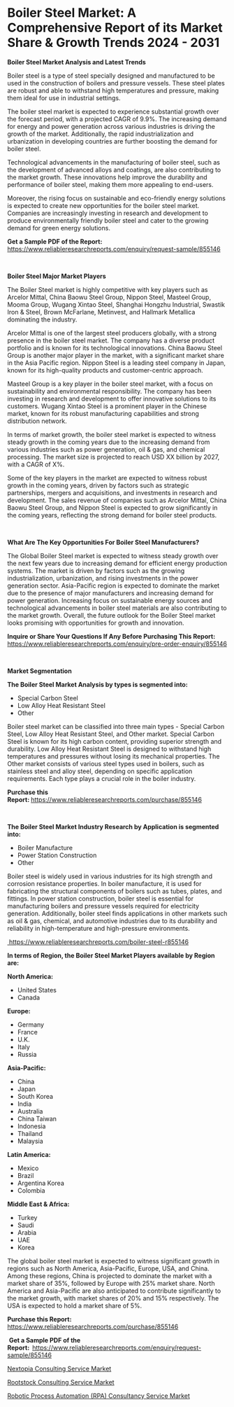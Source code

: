 <p><h1>Boiler Steel Market: A Comprehensive Report of its Market Share & Growth Trends 2024 - 2031</h1></p><p><strong>Boiler Steel Market Analysis and Latest Trends</strong></p>
<p><p>Boiler steel is a type of steel specially designed and manufactured to be used in the construction of boilers and pressure vessels. These steel plates are robust and able to withstand high temperatures and pressure, making them ideal for use in industrial settings.</p><p>The boiler steel market is expected to experience substantial growth over the forecast period, with a projected CAGR of 9.9%. The increasing demand for energy and power generation across various industries is driving the growth of the market. Additionally, the rapid industrialization and urbanization in developing countries are further boosting the demand for boiler steel.</p><p>Technological advancements in the manufacturing of boiler steel, such as the development of advanced alloys and coatings, are also contributing to the market growth. These innovations help improve the durability and performance of boiler steel, making them more appealing to end-users.</p><p>Moreover, the rising focus on sustainable and eco-friendly energy solutions is expected to create new opportunities for the boiler steel market. Companies are increasingly investing in research and development to produce environmentally friendly boiler steel and cater to the growing demand for green energy solutions.</p></p>
<p><strong>Get a Sample PDF of the Report:&nbsp;</strong> <a href="https://www.reliableresearchreports.com/enquiry/request-sample/855146">https://www.reliableresearchreports.com/enquiry/request-sample/855146</a></p>
<p>&nbsp;</p>
<p><strong>Boiler Steel Major Market Players</strong></p>
<p><p>The Boiler Steel market is highly competitive with key players such as Arcelor Mittal, China Baowu Steel Group, Nippon Steel, Masteel Group, Mooma Group, Wugang Xintao Steel, Shanghai Hongzhu Industrial, Swastik Iron & Steel, Brown McFarlane, Metinvest, and Hallmark Metallica dominating the industry.</p><p>Arcelor Mittal is one of the largest steel producers globally, with a strong presence in the boiler steel market. The company has a diverse product portfolio and is known for its technological innovations. China Baowu Steel Group is another major player in the market, with a significant market share in the Asia Pacific region. Nippon Steel is a leading steel company in Japan, known for its high-quality products and customer-centric approach.</p><p>Masteel Group is a key player in the boiler steel market, with a focus on sustainability and environmental responsibility. The company has been investing in research and development to offer innovative solutions to its customers. Wugang Xintao Steel is a prominent player in the Chinese market, known for its robust manufacturing capabilities and strong distribution network.</p><p>In terms of market growth, the boiler steel market is expected to witness steady growth in the coming years due to the increasing demand from various industries such as power generation, oil & gas, and chemical processing. The market size is projected to reach USD XX billion by 2027, with a CAGR of X%.</p><p>Some of the key players in the market are expected to witness robust growth in the coming years, driven by factors such as strategic partnerships, mergers and acquisitions, and investments in research and development. The sales revenue of companies such as Arcelor Mittal, China Baowu Steel Group, and Nippon Steel is expected to grow significantly in the coming years, reflecting the strong demand for boiler steel products.</p></p>
<p>&nbsp;</p>
<p><strong>What Are The Key Opportunities For Boiler Steel Manufacturers?</strong></p>
<p><p>The Global Boiler Steel market is expected to witness steady growth over the next few years due to increasing demand for efficient energy production systems. The market is driven by factors such as the growing industrialization, urbanization, and rising investments in the power generation sector. Asia-Pacific region is expected to dominate the market due to the presence of major manufacturers and increasing demand for power generation. Increasing focus on sustainable energy sources and technological advancements in boiler steel materials are also contributing to the market growth. Overall, the future outlook for the Boiler Steel market looks promising with opportunities for growth and innovation.</p></p>
<p><strong>Inquire or Share Your Questions If Any Before Purchasing This Report:</strong> <a href="https://www.reliableresearchreports.com/enquiry/pre-order-enquiry/855146">https://www.reliableresearchreports.com/enquiry/pre-order-enquiry/855146</a></p>
<p>&nbsp;</p>
<p><strong>Market Segmentation</strong></p>
<p><strong>The Boiler Steel Market Analysis by types is segmented into:</strong></p>
<p><ul><li>Special Carbon Steel</li><li>Low Alloy Heat Resistant Steel</li><li>Other</li></ul></p>
<p><p>Boiler steel market can be classified into three main types - Special Carbon Steel, Low Alloy Heat Resistant Steel, and Other market. Special Carbon Steel is known for its high carbon content, providing superior strength and durability. Low Alloy Heat Resistant Steel is designed to withstand high temperatures and pressures without losing its mechanical properties. The Other market consists of various steel types used in boilers, such as stainless steel and alloy steel, depending on specific application requirements. Each type plays a crucial role in the boiler industry.</p></p>
<p><strong>Purchase this Report:&nbsp;</strong><a href="https://www.reliableresearchreports.com/purchase/855146">https://www.reliableresearchreports.com/purchase/855146</a></p>
<p>&nbsp;</p>
<p><strong>The Boiler Steel Market Industry Research by Application is segmented into:</strong></p>
<p><ul><li>Boiler Manufacture</li><li>Power Station Construction</li><li>Other</li></ul></p>
<p><p>Boiler steel is widely used in various industries for its high strength and corrosion resistance properties. In boiler manufacture, it is used for fabricating the structural components of boilers such as tubes, plates, and fittings. In power station construction, boiler steel is essential for manufacturing boilers and pressure vessels required for electricity generation. Additionally, boiler steel finds applications in other markets such as oil & gas, chemical, and automotive industries due to its durability and reliability in high-temperature and high-pressure environments.</p></p>
<p><a href="https://www.reliableresearchreports.com/boiler-steel-r855146">&nbsp;https://www.reliableresearchreports.com/boiler-steel-r855146</a></p>
<p><strong>In terms of Region, the Boiler Steel Market Players available by Region are:</strong></p>
<p>
    <p> <strong> North America: </strong>
        <ul>
            <li>United States</li>
            <li>Canada</li>
        </ul>
        </p> 
    <p> <strong> Europe: </strong>
        <ul>
            <li>Germany</li>
            <li>France</li>
            <li>U.K.</li>
            <li>Italy</li>
            <li>Russia</li>
        </ul>
        </p> 
    <p> <strong> Asia-Pacific: </strong>
        <ul>
            <li>China</li>
            <li>Japan</li>
            <li>South Korea</li>
            <li>India</li>
            <li>Australia</li>
            <li>China Taiwan</li>
            <li>Indonesia</li>
            <li>Thailand</li>
            <li>Malaysia</li>
        </ul>
        </p> 
    <p> <strong> Latin America: </strong>
        <ul>
            <li>Mexico</li>
            <li>Brazil</li>
            <li>Argentina Korea</li>
            <li>Colombia</li>
        </ul>
        </p> 
    <p> <strong> Middle East & Africa: </strong>
        <ul>
            <li>Turkey</li>
            <li>Saudi</li>
            <li>Arabia</li>
            <li>UAE</li>
            <li>Korea</li>
        </ul>
    </p>
    </p>
<p><p>The global boiler steel market is expected to witness significant growth in regions such as North America, Asia-Pacific, Europe, USA, and China. Among these regions, China is projected to dominate the market with a market share of 35%, followed by Europe with 25% market share. North America and Asia-Pacific are also anticipated to contribute significantly to the market growth, with market shares of 20% and 15% respectively. The USA is expected to hold a market share of 5%.</p></p>
<p><strong>Purchase this Report: </strong><a href="https://www.reliableresearchreports.com/purchase/855146">https://www.reliableresearchreports.com/purchase/855146</a></p>
<p>&nbsp;<strong>Get a Sample PDF of the Report:&nbsp;&nbsp;</strong><a href="https://www.reliableresearchreports.com/enquiry/request-sample/855146">https://www.reliableresearchreports.com/enquiry/request-sample/855146</a></p>
<p><strong></strong></p>
<p><p><a href="https://github.com/sosoelmasry38/Market-Research-Report-List-1/blob/main/nextopia-consulting-service-market.md">Nextopia Consulting Service Market</a></p><p><a href="https://github.com/gikababa4/Market-Research-Report-List-1/blob/main/rootstock-consulting-service-market.md">Rootstock Consulting Service Market</a></p><p><a href="https://github.com/muhammadasraf467/Market-Research-Report-List-1/blob/main/robotic-process-automation-rpa-consultancy-service-market.md">Robotic Process Automation (RPA) Consultancy Service Market</a></p></p>